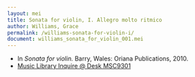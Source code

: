 ```yaml
---
layout: mei
title: Sonata for violin, I. Allegro molto ritmico
author: Williams, Grace
permalink: /williams-sonata-for-violin-i/
document: williams_sonata_for_violin_001.mei
---
```


- In *Sonata for violin.* Barry, Wales: Oriana Publications, 2010.
- <a href="https://tufts.primo.exlibrisgroup.com/permalink/01TUN_INST/1kc9gia/alma991018207549803851" target="_blank"> Music Library Inquire @ Desk MSC9301</a>
